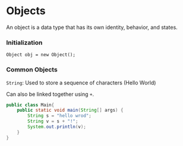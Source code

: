 # Objects

An object is a data type that has its own identity, behavior, and states. 

### Initialization

`Object obj = new Object();`

### Common Objects

`String`: Used to store a sequence of characters (Hello World)

Can also be linked together using `+`.


```java
public class Main{
    public static void main(String[] args) {
        String s = "hello wrod";
        String v = s + "!";
        System.out.println(v);
    }
}
```